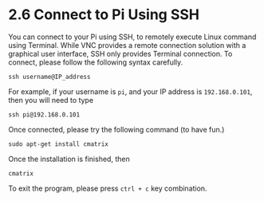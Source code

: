 # 2.6 Connect to Pi Using SSH

You can connect to your Pi using SSH, to remotely execute Linux command using Terminal. While VNC provides a remote connection solution with a graphical user interface, SSH only provides Terminal connection. To connect, please follow the following syntax carefully. 

```
ssh username@IP_address
```

For example, if your username is `pi`, and your IP address is `192.168.0.101`, then you will need to type 

```
ssh pi@192.168.0.101
```

Once connected, please try the following command (to have fun.)

```shell
sudo apt-get install cmatrix
```

Once the installation is finished, then 

``` shell
cmatrix
```

To exit the program, please press `ctrl + c` key combination. 

